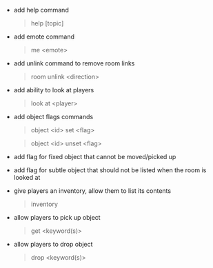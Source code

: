 - add help command

  > help \[topic\]

- add emote command

  > me <emote\>

- add unlink command to remove room links

  > room unlink <direction\>

- add ability to look at players

  > look at <player\>

- add object flags commands

  > object <id\> set <flag\>

  > object <id\> unset <flag\>

- add flag for fixed object that cannot be moved/picked up

- add flag for subtle object that should not be listed when the room is looked at

- give players an inventory, allow them to list its contents

  > inventory

- allow players to pick up object

  > get <keyword(s)\>

- allow players to drop object

  > drop <keyword(s)\>
